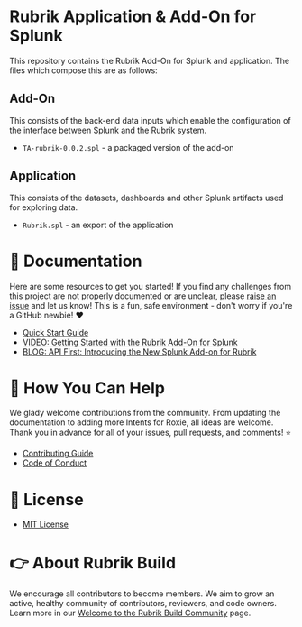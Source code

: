 # Rubrik Application & Add-On for Splunk

This repository contains the Rubrik Add-On for Splunk and application. The files which compose this are as follows:

## Add-On

This consists of the back-end data inputs which enable the configuration of the interface between Splunk and the Rubrik system.

* `TA-rubrik-0.0.2.spl` - a packaged version of the add-on

## Application

This consists of the datasets, dashboards and other Splunk artifacts used for exploring data.

* `Rubrik.spl` - an export of the application

# :blue_book: Documentation 

Here are some resources to get you started! If you find any challenges from this project are not properly documented or are unclear, please [raise an issue](https://github.com/rubrikinc/rubrik-addon-for-splunk/issues/new/choose) and let us know! This is a fun, safe environment - don't worry if you're a GitHub newbie! :heart:

* [Quick Start Guide](https://github.com/rubrikinc/rubrik-addon-for-splunk/blob/master/docs/quick-start.md)
* [VIDEO: Getting Started with the Rubrik Add-On for Splunk](https://www.youtube.com/watch?v=PHdNalIO0n0)
* [BLOG: API First: Introducing the New Splunk Add-on for Rubrik](https://www.rubrik.com/blog/api-splunk-add-on-rubrik/)

# :muscle: How You Can Help

We glady welcome contributions from the community. From updating the documentation to adding more Intents for Roxie, all ideas are welcome. Thank you in advance for all of your issues, pull requests, and comments! :star:

* [Contributing Guide](CONTRIBUTING.md)
* [Code of Conduct](CODE_OF_CONDUCT.md)

# :pushpin: License

* [MIT License](LICENSE)

# :point_right: About Rubrik Build

We encourage all contributors to become members. We aim to grow an active, healthy community of contributors, reviewers, and code owners. Learn more in our [Welcome to the Rubrik Build Community](https://github.com/rubrikinc/welcome-to-rubrik-build) page.
